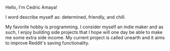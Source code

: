 Hello, I'm Cedric Amaya!

I word describe myself as: determined, friendly, and chill.

My favorite hobby is programming. I consider myself an indie maker and as such,
I enjoy building side projects that I hope will one day be able to make me some
extra side income. My current project is called unearth and it aims to improve
Reddit's saving functionality.
